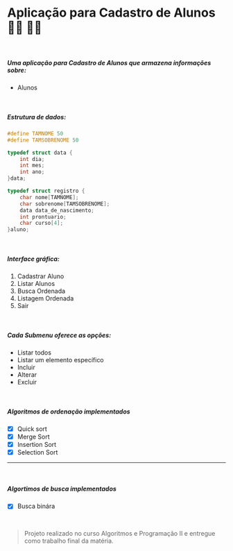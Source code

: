 # Aplicação para Cadastro de Alunos :man_student: :woman_student:

<br/>



##### Uma aplicação para Cadastro de Alunos que armazena informações sobre:

* Alunos

<br/>

##### Estrutura de dados:

```c
#define TAMNOME 50
#define TAMSOBRENOME 50

typedef struct data {
    int dia;
    int mes;
    int ano;
}data;

typedef struct registro {
    char nome[TAMNOME];
    char sobrenome[TAMSOBRENOME];
    data data_de_nascimento;
    int prontuario;
    char curso[4];
}aluno;
```



<br/>

##### Interface gráfica:

1. Cadastrar Aluno
2. Listar Alunos
3. Busca Ordenada
4. Listagem Ordenada
5. Sair

<br/>

##### Cada Submenu oferece as opções: 

- Listar todos
- Listar um elemento específico
- Incluir 
- Alterar
- Excluir

<br/>

##### Algoritmos de ordenação implementados

- [x] Quick sort
- [x] Merge Sort
- [x] Insertion Sort
- [x] Selection Sort

---

<br/>

##### Algortimos de busca implementados

- [x] Busca binára

<br/>

>Projeto realizado no curso Algoritmos e Programação II e entregue como trabalho final da matéria. 

